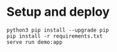 # Setup and deploy

```
python3 pip install --upgrade pip
pip install -r requirements.txt
serve run demo:app
```
